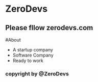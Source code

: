 # ZeroDevs
## Please fllow zerodevs.com

#About
* A startup company
* Software Company
* Ready to work
    
### copyright by @ZeroDevs
